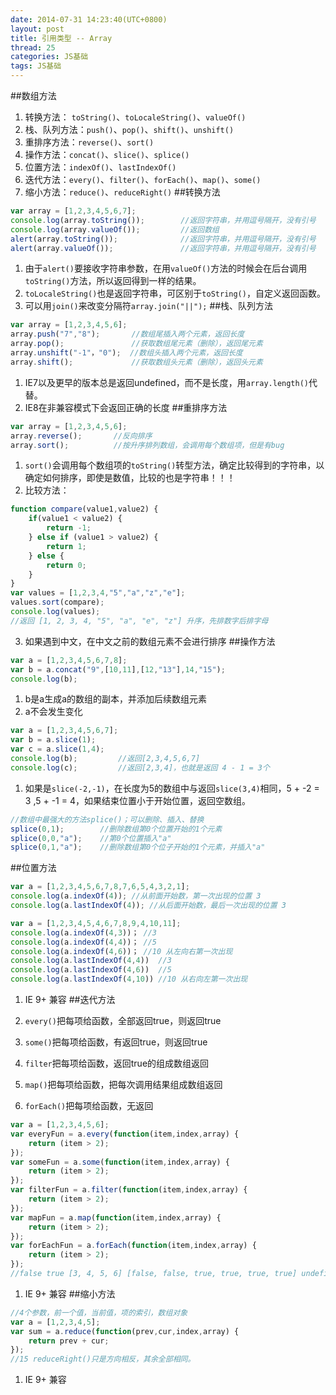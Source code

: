 ```yaml
---
date: 2014-07-31 14:23:40(UTC+0800)
layout: post
title: 引用类型 -- Array
thread: 25
categories: JS基础
tags: JS基础
---
```


##数组方法
1. 转换方法： `toString()`、`toLocaleString()`、`valueOf()`
2. 栈、队列方法：`push()`、`pop()`、`shift()`、`unshift()`
3. 重排序方法：`reverse()`、`sort()`
4. 操作方法：`concat()`、`slice()`、`splice()`
5. 位置方法：`indexOf()`、`lastIndexOf()`
6. 迭代方法：`every()`、`filter()`、`forEach()`、`map()`、`some()`
7. 缩小方法：`reduce()`、`reduceRight()`
##转换方法
```javascript
var array = [1,2,3,4,5,6,7];
console.log(array.toString());        //返回字符串，并用逗号隔开，没有引号
console.log(array.valueOf());         //返回数组
alert(array.toString());              //返回字符串，并用逗号隔开，没有引号
alert(array.valueOf());               //返回字符串，并用逗号隔开，没有引号
```

1. 由于`alert()`要接收字符串参数，在用`valueOf()`方法的时候会在后台调用`toString()`方法，所以返回得到一样的结果。
2. `toLocaleString()`也是返回字符串，可区别于`toString()`，自定义返回函数。
3. 可以用`join()`来改变分隔符`array.join("||");`
##栈、队列方法
```javascript
var array = [1,2,3,4,5,6];
array.push("7","8");       //数组尾插入两个元素，返回长度
array.pop();			   //获取数组尾元素（删除），返回尾元素
array.unshift("-1"，"0");  //数组头插入两个元素，返回长度
array.shift();             //获取数组头元素（删除），返回头元素
```
1. IE7以及更早的版本总是返回undefined，而不是长度，用`array.length()`代替。
2. IE8在非兼容模式下会返回正确的长度
##重排序方法
```javascript
var array = [1,2,3,4,5,6];
array.reverse();       //反向排序
array.sort();          //按升序排列数组，会调用每个数组项，但是有bug
```
1. `sort()`会调用每个数组项的`toString()`转型方法，确定比较得到的字符串，以确定如何排序，即使是数值，比较的也是字符串！！！
2. 比较方法：

```javascript
function compare(value1,value2) {
	if(value1 < value2) {
		return -1;
	} else if (value1 > value2) {
		return 1;
 	} else {
		return 0;
	}
}
var values = [1,2,3,4,"5","a","z","e"];
values.sort(compare);
console.log(values);
//返回 [1, 2, 3, 4, "5", "a", "e", "z"] 升序，先排数字后排字母
```
3. 如果遇到中文，在中文之前的数组元素不会进行排序
##操作方法
```javascript
var a = [1,2,3,4,5,6,7,8];
var b = a.concat("9",[10,11],[12,"13"],14,"15");
console.log(b);
```
1. b是a生成a的数组的副本，并添加后续数组元素
2. a不会发生变化

```javascript
var a = [1,2,3,4,5,6,7];
var b = a.slice(1);
var c = a.slice(1,4);
console.log(b);			//返回[2,3,4,5,6,7]
console.log(c);	        //返回[2,3,4]，也就是返回 4 - 1 = 3个
```
1. 如果是`slice(-2,-1)`，在长度为5的数组中与返回`slice(3,4)`相同，5 + -2 = 3 ,5 + -1 = 4，如果结束位置小于开始位置，返回空数组。

```javascript
//数组中最强大的方法splice()；可以删除、插入、替换
splice(0,1);        //删除数组第0个位置开始的1个元素
splice(0,0,"a");    //第0个位置插入"a"
splice(0,1,"a");    //删除数组第0个位子开始的1个元素，并插入"a"
``` 
##位置方法
```javascript
var a = [1,2,3,4,5,6,7,8,7,6,5,4,3,2,1];
console.log(a.indexOf(4)); //从前面开始数，第一次出现的位置 3
console.log(a.lastIndexOf(4)); //从后面开始数，最后一次出现的位置 3

var a = [1,2,3,4,5,4,6,7,8,9,4,10,11];
console.log(a.indexOf(4,3))； //3
console.log(a.indexOf(4,4))； //5
console.log(a.indexOf(4,6))； //10 从左向右第一次出现
console.log(a.lastIndexOf(4,4))  //3 
console.log(a.lastIndexOf(4,6))  //5
console.log(a.lastIndexOf(4,10)) //10 从右向左第一次出现
```
1. IE 9+ 兼容
##迭代方法

1. `every()`把每项给函数，全部返回true，则返回true
2. `some()`把每项给函数，有返回true，则返回true
3. `filter`把每项给函数，返回true的组成数组返回
4. `map()`把每项给函数，把每次调用结果组成数组返回
5. `forEach()`把每项给函数，无返回

```javascript
var a = [1,2,3,4,5,6];
var everyFun = a.every(function(item,index,array) {
	return (item > 2);
});
var someFun = a.some(function(item,index,array) {
	return (item > 2);
});
var filterFun = a.filter(function(item,index,array) {
	return (item > 2);
});
var mapFun = a.map(function(item,index,array) {
	return (item > 2);
});
var forEachFun = a.forEach(function(item,index,array) {
	return (item > 2);
});
//false true [3, 4, 5, 6] [false, false, true, true, true, true] undefined
```
1. IE 9+ 兼容
##缩小方法

```javascript
//4个参数，前一个值，当前值，项的索引，数组对象
var a = [1,2,3,4,5];
var sum = a.reduce(function(prev,cur,index,array) {
	return prev + cur;
});
//15 reduceRight()只是方向相反，其余全部相同。
```
1. IE 9+ 兼容


